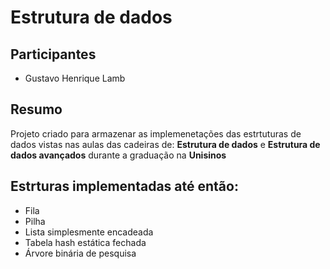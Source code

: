 # Estrutura de dados 

## Participantes

- Gustavo Henrique Lamb

## Resumo

Projeto criado para armazenar as implemenetações das estrtuturas de dados vistas 
nas aulas das cadeiras de: **Estrutura de dados** e **Estrutura de dados avançados** 
durante a graduação na **Unisinos**

## Estrturas implementadas até então:

- Fila
- Pilha
- Lista simplesmente encadeada
- Tabela hash estática fechada
- Árvore binária de pesquisa